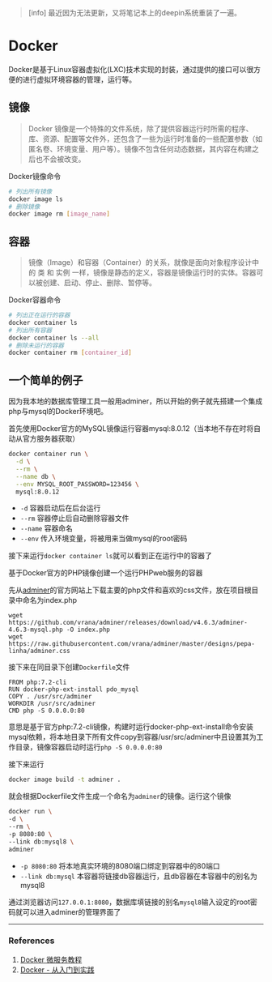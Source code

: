 >[info] 最近因为无法更新，又将笔记本上的deepin系统重装了一遍。

# Docker

Docker是基于Linux容器虚拟化(LXC)技术实现的封装，通过提供的接口可以很方便的进行虚拟环境容器的管理，运行等。


## 镜像

> Docker 镜像是一个特殊的文件系统，除了提供容器运行时所需的程序、库、资源、配置等文件外，还包含了一些为运行时准备的一些配置参数（如匿名卷、环境变量、用户等）。镜像不包含任何动态数据，其内容在构建之后也不会被改变。

Docker镜像命令
```sh
# 列出所有镜像
docker image ls
# 删除镜像
docker image rm [image_name]
```

## 容器

> 镜像（Image）和容器（Container）的关系，就像是面向对象程序设计中的 类 和 实例 一样，镜像是静态的定义，容器是镜像运行时的实体。容器可以被创建、启动、停止、删除、暂停等。

Docker容器命令
```sh
# 列出正在运行的容器
docker container ls
# 列出所有容器
docker container ls --all
# 删除未运行的容器
docker container rm [container_id]
```

## 一个简单的例子

因为我本地的数据库管理工具一般用adminer，所以开始的例子就先搭建一个集成php与mysql的Docker环境吧。

首先使用Docker官方的MySQL镜像运行容器mysql:8.0.12（当本地不存在时将自动从官方服务器获取）
```sh
docker container run \
  -d \
  --rm \
  --name db \
  --env MYSQL_ROOT_PASSWORD=123456 \
  mysql:8.0.12
```
* `-d` 容器启动后在后台运行
* `--rm` 容器停止后自动删除容器文件
* `--name` 容器命名
* `--env` 传入环境变量，将被用来当做mysql的root密码 

接下来运行`docker container ls`就可以看到正在运行中的容器了

基于Docker官方的PHP镜像创建一个运行PHPweb服务的容器

先从[adminer](https://www.adminer.org/)的官方网站上下载主要的php文件和喜欢的css文件，放在项目根目录中命名为index.php
```
wget https://github.com/vrana/adminer/releases/download/v4.6.3/adminer-4.6.3-mysql.php -O index.php
wget https://raw.githubusercontent.com/vrana/adminer/master/designs/pepa-linha/adminer.css
```
接下来在同目录下创建`Dockerfile`文件
```
FROM php:7.2-cli
RUN docker-php-ext-install pdo_mysql
COPY . /usr/src/adminer
WORKDIR /usr/src/adminer
CMD php -S 0.0.0.0:80
```
意思是基于官方php:7.2-cli镜像，构建时运行docker-php-ext-install命令安装mysql依赖，将本地目录下所有文件copy到容器/usr/src/adminer中且设置其为工作目录，镜像容器启动时运行`php -S 0.0.0.0:80`

接下来运行
```sh
docker image build -t adminer .
```
就会根据Dockerfile文件生成一个命名为`adminer`的镜像。运行这个镜像
```sh
docker run \
-d \
--rm \
-p 8080:80 \
--link db:mysql8 \
adminer
```
* `-p 8080:80` 将本地真实环境的8080端口绑定到容器中的80端口
* `--link db:mysql` 本容器将链接db容器运行，且db容器在本容器中的别名为mysql8

通过浏览器访问`127.0.0.1:8080`，数据库填链接的别名`mysql8`输入设定的root密码就可以进入adminer的管理界面了

---
### References
1. [Docker 微服务教程](http://www.ruanyifeng.com/blog/2018/02/docker-wordpress-tutorial.html)
2. [Docker - 从入门到实践](https://yeasy.gitbooks.io/docker_practice/basic_concept/)

